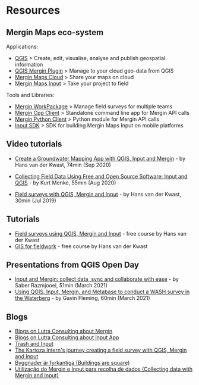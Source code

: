 # Resources

## Mergin Maps eco-system

Applications:

 - [QGIS](htts://qgis.org) > Create, edit, visualise, analyse and publish geospatial information
 - [QGIS Mergin Plugin](https://plugins.qgis.org/plugins/Mergin/) > Manage to your cloud geo-data from QGIS  
 - [Mergin Maps Cloud](https://public.cloudmergin.com) > Share your maps on cloud
 - [Mergin Maps Input](https://inputapp.io) > Take your project to field
 
Tools and Libraries:

 - [Mergin WorkPackage](https://github.com/lutraconsulting/mergin-work-packages) > Manage field surveys for multiple teams
 - [Mergin Cpp Client](https://github.com/lutraconsulting/mergin-cpp-client) > Standalone command line app for Mergin API calls
 - [Mergin Python Client](https://github.com/lutraconsulting/mergin-py-client) > Python module for Mergin API calls
 - [Input SDK](https://github.com/lutraconsulting/input-sdk) > SDK for building Mergin Maps Input on mobile platforms


## Video tutorials
 
 - [Create a Groundwater Mapping App with QGIS, Input and Mergin](https://www.youtube.com/watch?v=) - by Hans van der Kwast, 74min (Sep 2020)
   <YouTube id="nlOFbBO40NY" />
   
 - [Collecting Field Data Using Free and Open Source Software: Input and QGIS](https://www.youtube.com/watch?v=PhLnwk7bAC0) - by Kurt Menke, 55min (Aug 2020)
   <YouTube id="PhLnwk7bAC0" />
   
 - [Field surveys with QGIS, Mergin and Input](https://www.youtube.com/watch?v=8AZ9gPAhL_4) - by Hans van der Kwast, 30min (Jul 2019)
    <YouTube id="8AZ9gPAhL_4" />
   
## Tutorials
 - [Field surveys using QGIS, Mergin and Input](https://ocw.un-ihe.org/mod/book/view.php?id=5497) - free course by Hans van der Kwast
 - [GIS for fieldwork](https://courses.gisopencourseware.org/course/view.php?id=46) - free course by Hans van der Kwast

## Presentations from QGIS Open Day
 - [Input and Mergin: collect data, sync and collaborate with ease](https://www.youtube.com/watch?v=UT5xcvcNQR0) - by Saber Razmjooei, 51min (March 2021)   
 - [Using QGIS, Input, Mergin, and Metabase to conduct a WASH survey in the Waterberg](https://www.youtube.com/watch?v=lxgUY7zcH1Q) - by Gavin Fleming, 60min (March 2021)
   
## Blogs 
- [Blogs on Lutra Consulting about Mergin](https://www.lutraconsulting.co.uk/blog/categories/mergin/)
- [Blogs on Lutra Consulting about Input App](https://www.lutraconsulting.co.uk/blog/categories/input/)
- [Trash and Input](http://www.northrivergeographic.com/archives/trash-and-input)
- [The Kartoza Intern's journey creating a field survey with QGIS, Mergin and Input](https://www.kartoza.com/en/blog/the-kartoza-interns-journey-creating-a-field-survey-with-qgis-mergin-and-input-a-short-guide-with-tips-and-tricks/)
- [Byggnader är fyrkantiga (Buildings are square)](https://geosupportsystem.se/2021/04/26/byggnader-ar-fyrkantiga/)
- [Utilização do Mergin e Input para recolha de dados (Collecting data with Mergin and Input)](https://www.youtube.com/watch?v=Vk0_qTcSuVw)
